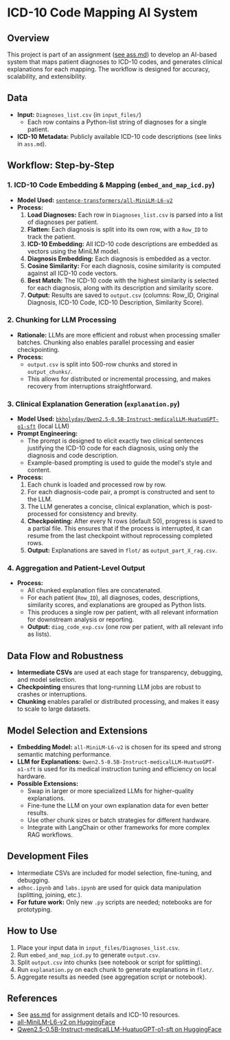 # ICD-10 Code Mapping AI System 

## Overview
This project is part of an assignment ([see ass.md](input_files/ass.md)) to develop an AI-based system that maps patient diagnoses to ICD-10 codes, and generates clinical explanations for each mapping. The workflow is designed for accuracy, scalability, and extensibility.

## Data
- **Input:** `Diagnoses_list.csv` (in `input_files/`)
  - Each row contains a Python-list string of diagnoses for a single patient.
- **ICD-10 Metadata:** Publicly available ICD-10 code descriptions (see links in `ass.md`).

## Workflow: Step-by-Step

### 1. ICD-10 Code Embedding & Mapping (`embed_and_map_icd.py`)
- **Model Used:** [`sentence-transformers/all-MiniLM-L6-v2`](https://huggingface.co/sentence-transformers/all-MiniLM-L6-v2)
- **Process:**
  1. **Load Diagnoses:** Each row in `Diagnoses_list.csv` is parsed into a list of diagnoses per patient.
  2. **Flatten:** Each diagnosis is split into its own row, with a `Row_ID` to track the patient.
  3. **ICD-10 Embedding:** All ICD-10 code descriptions are embedded as vectors using the MiniLM model.
  4. **Diagnosis Embedding:** Each diagnosis is embedded as a vector.
  5. **Cosine Similarity:** For each diagnosis, cosine similarity is computed against all ICD-10 code vectors.
  6. **Best Match:** The ICD-10 code with the highest similarity is selected for each diagnosis, along with its description and similarity score.
  7. **Output:** Results are saved to `output.csv` (columns: Row_ID, Original Diagnosis, ICD-10 Code, ICD-10 Description, Similarity Score).

### 2. Chunking for LLM Processing
- **Rationale:** LLMs are more efficient and robust when processing smaller batches. Chunking also enables parallel processing and easier checkpointing.
- **Process:**
  - `output.csv` is split into 500-row chunks and stored in `output_chunks/`.
  - This allows for distributed or incremental processing, and makes recovery from interruptions straightforward.

### 3. Clinical Explanation Generation (`explanation.py`)
- **Model Used:** [`bkholyday/Qwen2.5-0.5B-Instruct-medicalLLM-HuatuoGPT-o1-sft`](https://huggingface.co/bkholyday/Qwen2.5-0.5B-Instruct-medicalLLM-HuatuoGPT-o1-sft) (local LLM)
- **Prompt Engineering:**
  - The prompt is designed to elicit exactly two clinical sentences justifying the ICD-10 code for each diagnosis, using only the diagnosis and code description.
  - Example-based prompting is used to guide the model's style and content.
- **Process:**
  1. Each chunk is loaded and processed row by row.
  2. For each diagnosis-code pair, a prompt is constructed and sent to the LLM.
  3. The LLM generates a concise, clinical explanation, which is post-processed for consistency and brevity.
  4. **Checkpointing:** After every N rows (default 50), progress is saved to a partial file. This ensures that if the process is interrupted, it can resume from the last checkpoint without reprocessing completed rows.
  5. **Output:** Explanations are saved in `flot/` as `output_part_X_rag.csv`.

### 4. Aggregation and Patient-Level Output
- **Process:**
  - All chunked explanation files are concatenated.
  - For each patient (`Row_ID`), all diagnoses, codes, descriptions, similarity scores, and explanations are grouped as Python lists.
  - This produces a single row per patient, with all relevant information for downstream analysis or reporting.
  - **Output:** `diag_code_exp.csv` (one row per patient, with all relevant info as lists).

## Data Flow and Robustness
- **Intermediate CSVs** are used at each stage for transparency, debugging, and model selection.
- **Checkpointing** ensures that long-running LLM jobs are robust to crashes or interruptions.
- **Chunking** enables parallel or distributed processing, and makes it easy to scale to large datasets.

## Model Selection and Extensions
- **Embedding Model:** `all-MiniLM-L6-v2` is chosen for its speed and strong semantic matching performance.
- **LLM for Explanations:** `Qwen2.5-0.5B-Instruct-medicalLLM-HuatuoGPT-o1-sft` is used for its medical instruction tuning and efficiency on local hardware.
- **Possible Extensions:**
  - Swap in larger or more specialized LLMs for higher-quality explanations.
  - Fine-tune the LLM on your own explanation data for even better results.
  - Use other chunk sizes or batch strategies for different hardware.
  - Integrate with LangChain or other frameworks for more complex RAG workflows.

## Development Files
- Intermediate CSVs are included for model selection, fine-tuning, and debugging.
- `adhoc.ipynb` and `labs.ipynb` are used for quick data manipulation (splitting, joining, etc.).
- **For future work:** Only new `.py` scripts are needed; notebooks are for prototyping.

## How to Use
1. Place your input data in `input_files/Diagnoses_list.csv`.
2. Run `embed_and_map_icd.py` to generate `output.csv`.
3. Split `output.csv` into chunks (see notebook or script for splitting).
4. Run `explanation.py` on each chunk to generate explanations in `flot/`.
5. Aggregate results as needed (see aggregation script or notebook).

## References
- See [ass.md](input_files/ass.md) for assignment details and ICD-10 resources.
- [all-MiniLM-L6-v2 on HuggingFace](https://huggingface.co/sentence-transformers/all-MiniLM-L6-v2)
- [Qwen2.5-0.5B-Instruct-medicalLLM-HuatuoGPT-o1-sft on HuggingFace](https://huggingface.co/bkholyday/Qwen2.5-0.5B-Instruct-medicalLLM-HuatuoGPT-o1-sft)

